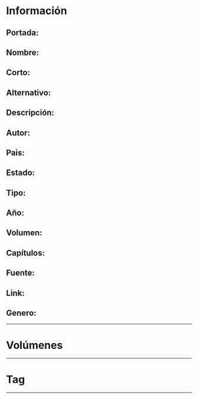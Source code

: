 
# Información

## Portada:


## Nombre:


## Corto:


## Alternativo:


## Descripción:


## Autor:


## Pais:


## Estado:


## Tipo:


## Año:


## Volumen:


## Capítulos:


## Fuente:


## Link:


## Genero:


---

# Volúmenes



---
# Tag


---
